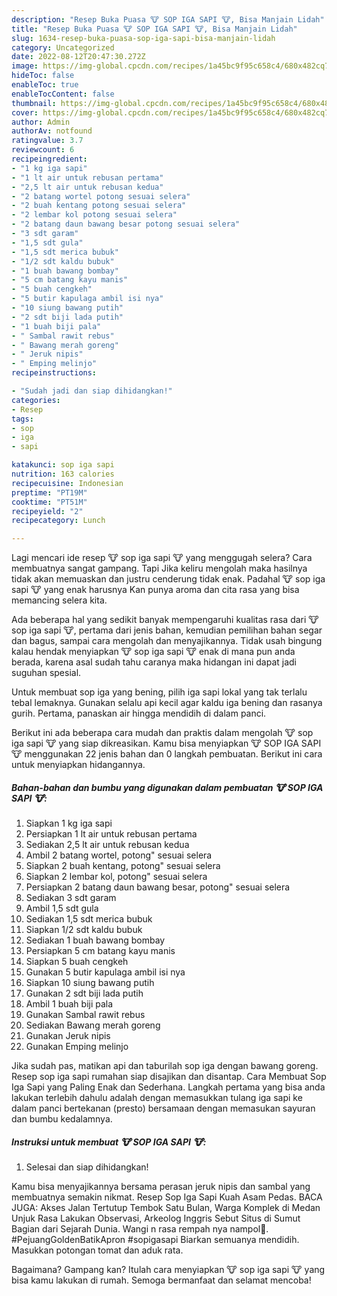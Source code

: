 ```yaml
---
description: "Resep Buka Puasa 🐮 SOP IGA SAPI 🐮, Bisa Manjain Lidah"
title: "Resep Buka Puasa 🐮 SOP IGA SAPI 🐮, Bisa Manjain Lidah"
slug: 1634-resep-buka-puasa-sop-iga-sapi-bisa-manjain-lidah
category: Uncategorized
date: 2022-08-12T20:47:30.272Z
image: https://img-global.cpcdn.com/recipes/1a45bc9f95c658c4/680x482cq70/sop-iga-sapi-foto-resep-utama.jpg
hideToc: false
enableToc: true
enableTocContent: false
thumbnail: https://img-global.cpcdn.com/recipes/1a45bc9f95c658c4/680x482cq70/sop-iga-sapi-foto-resep-utama.jpg
cover: https://img-global.cpcdn.com/recipes/1a45bc9f95c658c4/680x482cq70/sop-iga-sapi-foto-resep-utama.jpg
author: Admin
authorAv: notfound
ratingvalue: 3.7
reviewcount: 6
recipeingredient:
- "1 kg iga sapi"
- "1 lt air untuk rebusan pertama"
- "2,5 lt air untuk rebusan kedua"
- "2 batang wortel potong sesuai selera"
- "2 buah kentang potong sesuai selera"
- "2 lembar kol potong sesuai selera"
- "2 batang daun bawang besar potong sesuai selera"
- "3 sdt garam"
- "1,5 sdt gula"
- "1,5 sdt merica bubuk"
- "1/2 sdt kaldu bubuk"
- "1 buah bawang bombay"
- "5 cm batang kayu manis"
- "5 buah cengkeh"
- "5 butir kapulaga ambil isi nya"
- "10 siung bawang putih"
- "2 sdt biji lada putih"
- "1 buah biji pala"
- " Sambal rawit rebus"
- " Bawang merah goreng"
- " Jeruk nipis"
- " Emping melinjo"
recipeinstructions:

- "Sudah jadi dan siap dihidangkan!"
categories:
- Resep
tags:
- sop
- iga
- sapi

katakunci: sop iga sapi 
nutrition: 163 calories
recipecuisine: Indonesian
preptime: "PT19M"
cooktime: "PT51M"
recipeyield: "2"
recipecategory: Lunch

---
```



Lagi mencari ide resep 🐮 sop iga sapi 🐮 yang menggugah selera? Cara membuatnya sangat gampang. Tapi Jika keliru mengolah maka hasilnya tidak akan memuaskan dan justru cenderung tidak enak. Padahal 🐮 sop iga sapi 🐮 yang enak harusnya Kan punya aroma dan cita rasa yang bisa memancing selera kita.


Ada beberapa hal yang sedikit banyak mempengaruhi kualitas rasa dari 🐮 sop iga sapi 🐮, pertama dari jenis bahan, kemudian pemilihan bahan segar dan bagus, sampai cara mengolah dan menyajikannya. Tidak usah bingung kalau hendak menyiapkan 🐮 sop iga sapi 🐮 enak di mana pun anda berada, karena asal sudah tahu caranya maka hidangan ini dapat jadi suguhan spesial.

Untuk membuat sop iga yang bening, pilih iga sapi lokal yang tak terlalu tebal lemaknya. Gunakan selalu api kecil agar kaldu iga bening dan rasanya gurih. Pertama, panaskan air hingga mendidih di dalam panci.


Berikut ini ada beberapa cara mudah dan praktis dalam mengolah 🐮 sop iga sapi 🐮 yang siap dikreasikan. Kamu bisa menyiapkan 🐮 SOP IGA SAPI 🐮 menggunakan 22 jenis bahan dan 0 langkah pembuatan. Berikut ini cara untuk menyiapkan hidangannya.

<!--inarticleads1-->

##### Bahan-bahan dan bumbu yang digunakan dalam pembuatan 🐮 SOP IGA SAPI 🐮:

1. Siapkan 1 kg iga sapi
1. Persiapkan 1 lt air untuk rebusan pertama
1. Sediakan 2,5 lt air untuk rebusan kedua
1. Ambil 2 batang wortel, potong&#34; sesuai selera
1. Siapkan 2 buah kentang, potong&#34; sesuai selera
1. Siapkan 2 lembar kol, potong&#34; sesuai selera
1. Persiapkan 2 batang daun bawang besar, potong&#34; sesuai selera
1. Sediakan 3 sdt garam
1. Ambil 1,5 sdt gula
1. Sediakan 1,5 sdt merica bubuk
1. Siapkan 1/2 sdt kaldu bubuk
1. Sediakan 1 buah bawang bombay
1. Persiapkan 5 cm batang kayu manis
1. Siapkan 5 buah cengkeh
1. Gunakan 5 butir kapulaga ambil isi nya
1. Siapkan 10 siung bawang putih
1. Gunakan 2 sdt biji lada putih
1. Ambil 1 buah biji pala
1. Gunakan  Sambal rawit rebus
1. Sediakan  Bawang merah goreng
1. Gunakan  Jeruk nipis
1. Gunakan  Emping melinjo


Jika sudah pas, matikan api dan taburilah sop iga dengan bawang goreng. Resep sop iga sapi rumahan siap disajikan dan disantap. Cara Membuat Sop Iga Sapi yang Paling Enak dan Sederhana. Langkah pertama yang bisa anda lakukan terlebih dahulu adalah dengan memasukkan tulang iga sapi ke dalam panci bertekanan (presto) bersamaan dengan memasukan sayuran dan bumbu kedalamnya. 

<!--inarticleads2-->

##### Instruksi untuk membuat 🐮 SOP IGA SAPI 🐮:


1. Selesai dan siap dihidangkan!

Kamu bisa menyajikannya bersama perasan jeruk nipis dan sambal yang membuatnya semakin nikmat. Resep Sop Iga Sapi Kuah Asam Pedas. BACA JUGA: Akses Jalan Tertutup Tembok Satu Bulan, Warga Komplek di Medan Unjuk Rasa Lakukan Observasi, Arkeolog Inggris Sebut Situs di Sumut Bagian dari Sejarah Dunia. Wangi n rasa rempah nya nampol💜. #PejuangGoldenBatikApron #sopigasapi Biarkan semuanya mendidih. Masukkan potongan tomat dan aduk rata. 

Bagaimana? Gampang kan? Itulah cara menyiapkan 🐮 sop iga sapi 🐮 yang bisa kamu lakukan di rumah. Semoga bermanfaat dan selamat mencoba!
